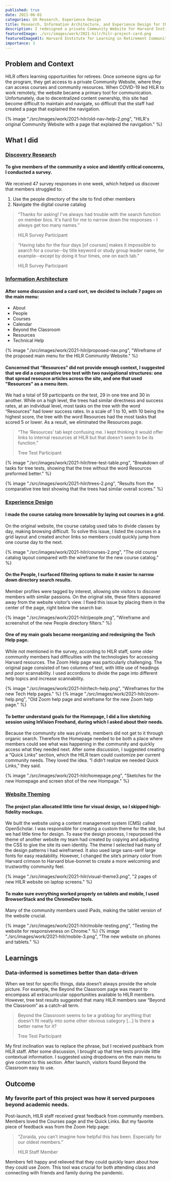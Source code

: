 ```yaml
---
published: true
date: 2021-06-01
categories: UX Research, Experience Design
title: Research, Information Architecture, and Experience Design for the Harvard Institute for Learning in Retirement Community Website
description: I redesigned a private Community Website for Harvard Institute for Learning in Retirement (HILR), focusing on information architecture and experience design. During the project, I also conducted a user survey and a comparative tree test.
featuredImage: ./src/images/work/2021-hilr/hilr-project-card.png
featuredImageAlt: Harvard Institute for Learning in Retirement Community Website on a laptop, on a phone, and on a tablet
importance: 3
---
```


<!-- <ProjectOverview 
    summary={props.frontmatter.description}
    teamAndTimeline="7 months start to finish, with a 5-person team working remotely."
    responsabilitiesList={
        [
            "Discovery Research",
            "Information Architecture",
            "Experience Design",
            "Website Theming"
        ]
    }
    toolsList={
        [
            "Sketch",
            "InVision",
            "OpenScholar",
            "Optimal Workshop",
            "Qualtrics",
            "CSS",
            "JavaScript"
        ]
    }
    outcome="HILR Community members reported having an easier time finding courses and getting help with remote learning tools."
/> -->

## Problem and Context
HILR offers learning opportunities for retirees. 
Once someone signs up for the program, they get access to a private Community Website, where they 
can access courses and community resources. When COVID-19 led HILR to work remotely, the website became a 
primary tool for communication. Unfortunately, due to decentralized content ownership, 
this site had become difficult to maintain and navigate, so difficult that the staff had created a page that explained the navigation.

{% image "./src/images/work/2021-hilr/old-nav-help-2.png", "HILR's original Community Website with a page that explained the navigation." %}

## What I did

### [Discovery Research](#discovery-research)

#### To give members of the community a voice and identify critical concerns, I conducted a survey.
We received 47 survey responses in one week, which helped us discover that members struggled to:

1. Use the people directory of the site to find other members 
2. Navigate the digital course catalog

<blockquote>
    <p>“Thanks for asking! I've always had trouble with the search function on member bios. 
        It's hard for me to narrow down the responses - I always get too many names.”</p>
    <span>HILR Survey Participant</span>
</blockquote>
<blockquote>
    <p>
    “Having tabs for the four days [of courses] makes it impossible to search for 
    a course--by title keyword or study group leader name, for example--except by doing it four times, one on each tab.”
    </p>
    <span>HILR Survey Participant</span>
</blockquote>

### [Information Architecture](#information-architecture)

#### After some discussion and a card sort, we decided to include 7 pages on the main menu:
<ul  className="grid-list">
    <li>About</li>
    <li>People</li>
    <li>Courses</li>
    <li>Calendar</li>
    <li>Beyond the Classroom</li>
    <li>Resources</li>
    <li>Technical Help</li>
</ul>

{% image "./src/images/work/2021-hilr/proposed-nav.png", "Wireframe of the proposed main menu for the HILR Community Website." %}

#### Concerned that “Resources” did not provide enough context, I suggested that we did a comparative tree test with two navigational structures: one that spread resource articles across the site, and one that used "Resources" as a menu item. 
We had a total of 59 participants on the test, 29 in one tree and 30 in another. 
While on a high level, the trees had similar directness and success rates, at an individual level, 
most tasks on the tree with the word “Resources” had lower success rates. In a scale of 1 to 10, with 10 being the highest score, the tree with the word Resources had the most tasks that scored 5 or lower. As a result, we eliminated the Resources page.

<blockquote>
    <p>
        “The ‘Resources’ tab kept confusing me. 
        I kept thinking it would offer links to internal resources at HILR but that doesn't seem to be its function.”
    </p>
    <span>
        Tree Test Participant
    </span>
</blockquote>

{% image "./src/images/work/2021-hilr/tree-test-table.png", "Breakdown of tasks for tree tests, showing that the tree without the word Resources preformed better." %}

{% image "./src/images/work/2021-hilr/trees-2.png", "Results from the comparative tree test showing that the trees had similar overall scores." %}

### [Experience Design](#experience-design)

#### I made the course catalog more browsable by laying out courses in a grid.
On the original website, the course catalog used tabs to divide classes by day, making browsing difficult. 
To solve this issue, I listed the courses in a grid layout and created anchor links so members could quickly 
jump from one course day to the next.

{% image "./src/images/work/2021-hilr/courses-2.png", "The old course catalog layout compared with the wireframe for the new course catalog." %}

#### On the People, I surfaced filtering options to make it easier to narrow down directory search results. 
Member profiles were tagged by interest, allowing site visitors to discover members with similar passions. 
On the original site, these filters appeared away from the website visitor’s view. I fixed this issue by placing them in 
the center of the page, right below the search bar.

{% image "./src/images/work/2021-hilr/people.png", "Wireframe and screenshot of the new People directory filters." %}

#### One of my main goals became reorganizing and redesigning the Tech Help page. 
While not mentioned in the survey, according to HILR staff, some older community members had difficulties with the 
technologies for accessing Harvard resources. The Zoom Help page was particularly challenging. 
The original page consisted of two columns of text, with little use of headings and poor scannability. 
I used accordions to divide the page into different help topics and increase scannability.

{% image "./src/images/work/2021-hilr/tech-help.png", "Wireframes for the new Tech Help pages." %}
{% image  "./src/images/work/2021-hilr/zoom-help.png", "Old Zoom help page and wireframe for the new Zoom help page." %}

#### To better understand goals for the Homepage, I did a live sketching session using InVision Freehand, during which I asked about their needs. 
Because the community site was private, members did not get to it through organic search. 
Therefore the Homepage needed to be both a place where members could see what was happening 
in the community and quickly access what they needed next. After some discussion, 
I suggested creating a “Quick Links” section, which the HILR team could customize per current community needs. 
They loved the idea. “I didn’t realize we needed Quick Links,” they said.

{% image "./src/images/work/2021-hilr/homepage.png", "Sketches for the new Homepage and screen shot of the new Hompage." %}

### [Website Theming](#website-theming)

#### The project plan allocated little time for visual design, so I skipped high-fidelity mockups.
We built the website using a content management system (CMS) called OpenScholar. I was responsible for creating a custom theme for the site, 
but we had little time for design.
To ease the design process, I repurposed the theme of another website my team had created by copying and adjusting the CSS to give the site its own identity. 
The theme I selected had many of the design patterns I had wireframed. 
It also used large sans-serif large fonts for easy readability. 
However, I changed the site’s primary color from Harvard crimson to  Harvard blue-bonnet to create a more welcoming and trustworthy community feel. 

{% image "./src/images/work/2021-hilr/visual-theme3.png", "2 pages of new HILR website on laptop screens." %}

#### To make sure everything worked properly on tablets and mobile, I used BrowserStack and the ChromeDev tools.
Many of the community members used iPads, making the tablet version of the website crucial.

{% image "./src/images/work/2021-hilr/mobile-testing.png", "Testing the website for responsiveness on Chrome." %}
{% image "./src/images/work/2021-hilr/mobile-3.png", "The new website on phones and tablets." %}

## Learnings
### Data-informed is sometimes better than data-driven
When we test for specific things, data doesn’t always provide the whole picture. 
For example, the Beyond the Classroom page was meant to encompass all extracurricular opportunities available to HILR members. 
However, tree test results suggested that many HILR members saw “Beyond the Classroom” as a catch-all term. 

<blockquote>
    <p>
        Beyond the Classroom seems to be a grabbag for anything that doesn't fit neatly 
        into some other obvious category […] Is there a better name for it?
    </p>
    <span>
        Tree Test Participant
    </span>
</blockquote>

My first inclination was to replace the phrase, but I received pushback from HILR staff. After some discussion, 
I brought up that tree tests provide little contextual information. I suggested using dropdowns on the main menu 
to give context to this section. After launch, visitors found Beyond the Classroom easy to use.

## Outcome
### My favorite part of this project was how it served purposes beyond academic needs. 
Post-launch, HILR staff received great feedback from community members. Members loved the Courses page and the Quick Links. 
But my favorite piece of feedback was from the Zoom Help page: 


<blockquote>
    <p>“Zoraida, you can’t imagine how helpful this has been. Especially for our oldest members.”</p>
    <span>HILR Staff Member</span>
</blockquote>

Members felt happy and relieved that they could quickly learn about how they could use Zoom. 
This tool was crucial for both attending class and connecting with friends and family during the pandemic.